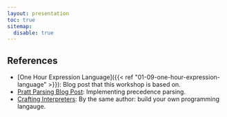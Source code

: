 ```yaml
---
layout: presentation
toc: true
sitemap:
  disable: true
---
```


## References

- [One Hour Expression Language]({{< ref "01-09-one-hour-expression-language" >}}):
  Blog post that this workshop is based on.
- [Pratt Parsing Blog Post](https://journal.stuffwithstuff.com/2011/03/19/pratt-parsers-expression-parsing-made-easy/): Implementing precedence parsing.
- [Crafting Interpreters](https://craftinginterpreters.com/): By the same
  author: build your own programming langauge.
